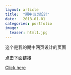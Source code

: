 ```yaml
---
layout: article
title:  "期中网页设计"
date:   2018-01-01
categories: portfolio
image:
  teaser: html1.jpg
---
```


这个是我的期中网页设计的页面

点击下面链接

[Click here](https://a774032767.github.io/portfolio/qzzt/qzzt.html)